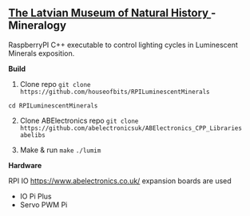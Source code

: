 ## [The Latvian Museum of Natural History ](https://www.dabasmuzejs.gov.lv/) - Mineralogy
RaspberryPI C++ executable to control lighting cycles in Luminescent Minerals exposition.

**Build**

1) Clone repo ``git clone https://github.com/houseofbits/RPILuminescentMinerals``

``cd RPILuminescentMinerals``

2) Clone ABElectronics repo ``git clone https://github.com/abelectronicsuk/ABElectronics_CPP_Libraries abelibs``

3) Make & run ``make`` ``./lumim``

**Hardware**

RPI IO https://www.abelectronics.co.uk/ expansion boards are used
- IO Pi Plus
- Servo PWM Pi

